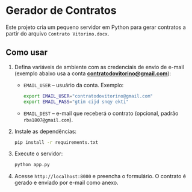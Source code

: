 # Gerador de Contratos

Este projeto cria um pequeno servidor em Python para gerar contratos a partir do arquivo `Contrato Vitorino.docx`.

## Como usar

1. Defina variáveis de ambiente com as credenciais de envio de e-mail (exemplo abaixo usa a conta **contratodovitorino@gmail.com**):
   - `EMAIL_USER` – usuário da conta. Exemplo:

     ```bash
     export EMAIL_USER="contratodovitorino@gmail.com"
     export EMAIL_PASS="gtim cijd snqy ekti"
     ```

   - `EMAIL_DEST` – e-mail que receberá o contrato (opcional, padrão `rba1807@gmail.com`).
2. Instale as dependências:
   ```bash
   pip install -r requirements.txt
   ```
3. Execute o servidor:
   ```bash
   python app.py
   ```
4. Acesse `http://localhost:8000` e preencha o formulário. O contrato é gerado e enviado por e-mail como anexo.


